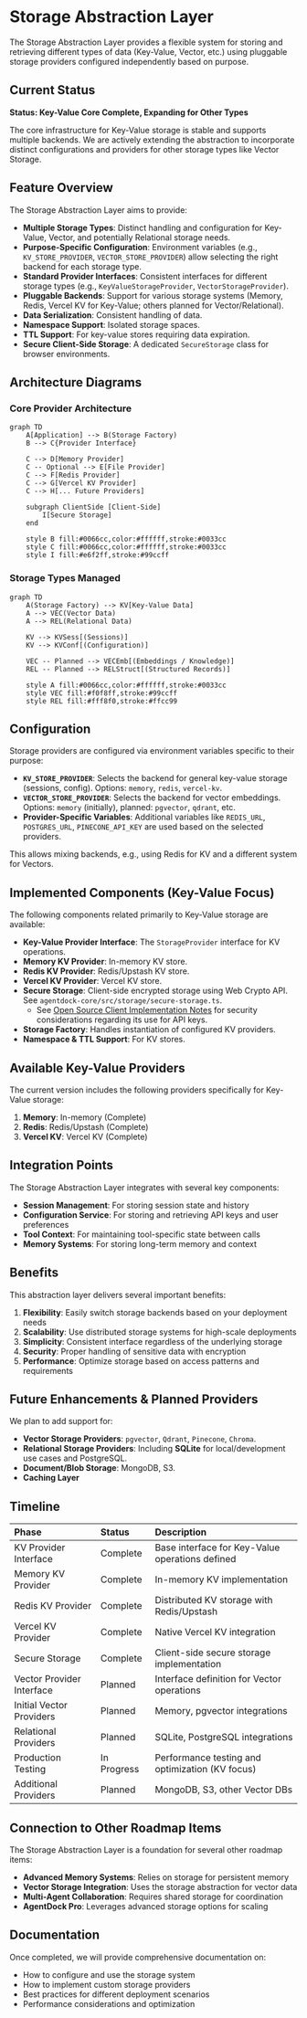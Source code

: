 # Storage Abstraction Layer

The Storage Abstraction Layer provides a flexible system for storing and retrieving different types of data (Key-Value, Vector, etc.) using pluggable storage providers configured independently based on purpose.

## Current Status

**Status: Key-Value Core Complete, Expanding for Other Types**

The core infrastructure for Key-Value storage is stable and supports multiple backends. We are actively extending the abstraction to incorporate distinct configurations and providers for other storage types like Vector Storage.

## Feature Overview

The Storage Abstraction Layer aims to provide:

- **Multiple Storage Types**: Distinct handling and configuration for Key-Value, Vector, and potentially Relational storage needs.
- **Purpose-Specific Configuration**: Environment variables (e.g., `KV_STORE_PROVIDER`, `VECTOR_STORE_PROVIDER`) allow selecting the right backend for each storage type.
- **Standard Provider Interfaces**: Consistent interfaces for different storage types (e.g., `KeyValueStorageProvider`, `VectorStorageProvider`).
- **Pluggable Backends**: Support for various storage systems (Memory, Redis, Vercel KV for Key-Value; others planned for Vector/Relational).
- **Data Serialization**: Consistent handling of data.
- **Namespace Support**: Isolated storage spaces.
- **TTL Support**: For key-value stores requiring data expiration.
- **Secure Client-Side Storage**: A dedicated `SecureStorage` class for browser environments.

## Architecture Diagrams

### Core Provider Architecture

```mermaid
graph TD
    A[Application] --> B(Storage Factory)
    B --> C{Provider Interface}
    
    C --> D[Memory Provider]
    C -- Optional --> E[File Provider]
    C --> F[Redis Provider]
    C --> G[Vercel KV Provider]
    C --> H[... Future Providers]

    subgraph ClientSide [Client-Side]
        I[Secure Storage]
    end

    style B fill:#0066cc,color:#ffffff,stroke:#0033cc
    style C fill:#0066cc,color:#ffffff,stroke:#0033cc
    style I fill:#e6f2ff,stroke:#99ccff
```

### Storage Types Managed

```mermaid
graph TD
    A(Storage Factory) --> KV[Key-Value Data]
    A --> VEC(Vector Data)
    A --> REL(Relational Data)

    KV --> KVSess[(Sessions)]
    KV --> KVConf[(Configuration)]
    
    VEC -- Planned --> VECEmb[(Embeddings / Knowledge)]
    REL -- Planned --> RELStruct[(Structured Records)]

    style A fill:#0066cc,color:#ffffff,stroke:#0033cc
    style VEC fill:#f0f8ff,stroke:#99ccff
    style REL fill:#fff8f0,stroke:#ffcc99
```

## Configuration

Storage providers are configured via environment variables specific to their purpose:

- **`KV_STORE_PROVIDER`**: Selects the backend for general key-value storage (sessions, config). Options: `memory`, `redis`, `vercel-kv`.
- **`VECTOR_STORE_PROVIDER`**: Selects the backend for vector embeddings. Options: `memory` (initially), planned: `pgvector`, `qdrant`, etc.
- **Provider-Specific Variables**: Additional variables like `REDIS_URL`, `POSTGRES_URL`, `PINECONE_API_KEY` are used based on the selected providers.

This allows mixing backends, e.g., using Redis for KV and a different system for Vectors.

## Implemented Components (Key-Value Focus)

The following components related primarily to Key-Value storage are available:

- **Key-Value Provider Interface**: The `StorageProvider` interface for KV operations.
- **Memory KV Provider**: In-memory KV store.
- **Redis KV Provider**: Redis/Upstash KV store.
- **Vercel KV Provider**: Vercel KV store.
- **Secure Storage**: Client-side encrypted storage using Web Crypto API. See `agentdock-core/src/storage/secure-storage.ts`. 
  - See [Open Source Client Implementation Notes](../oss-client/nextjs-implementation.md#client-side-storage--api-keys-byok) for security considerations regarding its use for API keys.
- **Storage Factory**: Handles instantiation of configured KV providers.
- **Namespace & TTL Support**: For KV stores.

## Available Key-Value Providers

The current version includes the following providers specifically for Key-Value storage:

1.  **Memory**: In-memory (Complete)
2.  **Redis**: Redis/Upstash (Complete)
3.  **Vercel KV**: Vercel KV (Complete)

## Integration Points

The Storage Abstraction Layer integrates with several key components:

- **Session Management**: For storing session state and history
- **Configuration Service**: For storing and retrieving API keys and user preferences
- **Tool Context**: For maintaining tool-specific state between calls
- **Memory Systems**: For storing long-term memory and context

## Benefits

This abstraction layer delivers several important benefits:

1. **Flexibility**: Easily switch storage backends based on your deployment needs
2. **Scalability**: Use distributed storage systems for high-scale deployments
3. **Simplicity**: Consistent interface regardless of the underlying storage
4. **Security**: Proper handling of sensitive data with encryption
5. **Performance**: Optimize storage based on access patterns and requirements

## Future Enhancements & Planned Providers

We plan to add support for:

- **Vector Storage Providers**: `pgvector`, `Qdrant`, `Pinecone`, `Chroma`.
- **Relational Storage Providers**: Including **SQLite** for local/development use cases and PostgreSQL.
- **Document/Blob Storage**: MongoDB, S3.
- **Caching Layer**

## Timeline

| Phase                     | Status      | Description                                      |
| :------------------------ | :---------- | :----------------------------------------------- |
| KV Provider Interface     | Complete    | Base interface for Key-Value operations defined  |
| Memory KV Provider        | Complete    | In-memory KV implementation                      |
| Redis KV Provider         | Complete    | Distributed KV storage with Redis/Upstash        |
| Vercel KV Provider        | Complete    | Native Vercel KV integration                     |
| Secure Storage            | Complete    | Client-side secure storage implementation        |
| Vector Provider Interface | Planned     | Interface definition for Vector operations       |
| Initial Vector Providers  | Planned     | Memory, pgvector integrations                    |
| Relational Providers      | Planned     | SQLite, PostgreSQL integrations                  |
| Production Testing        | In Progress | Performance testing and optimization (KV focus)  |
| Additional Providers      | Planned     | MongoDB, S3, other Vector DBs                    |

## Connection to Other Roadmap Items

The Storage Abstraction Layer is a foundation for several other roadmap items:

- **Advanced Memory Systems**: Relies on storage for persistent memory
- **Vector Storage Integration**: Uses the storage abstraction for vector data
- **Multi-Agent Collaboration**: Requires shared storage for coordination
- **AgentDock Pro**: Leverages advanced storage options for scaling

## Documentation

Once completed, we will provide comprehensive documentation on:

- How to configure and use the storage system
- How to implement custom storage providers
- Best practices for different deployment scenarios
- Performance considerations and optimization 